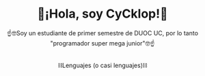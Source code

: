 <div align="center">
<h1>🙌¡Hola, soy CyCklop!🙌</h1>
</div>
<div align="center">
  <p>☝️🤓Soy un estudiante de primer semestre de DUOC UC, por lo tanto "programador super mega junior"🤓☝️</p>
</div>
<div align="left">
  <img src="">
</div>
<div align="center">
  <p>⛓️Lenguajes (o casi lenguajes)⛓️</p>
  
</div>
